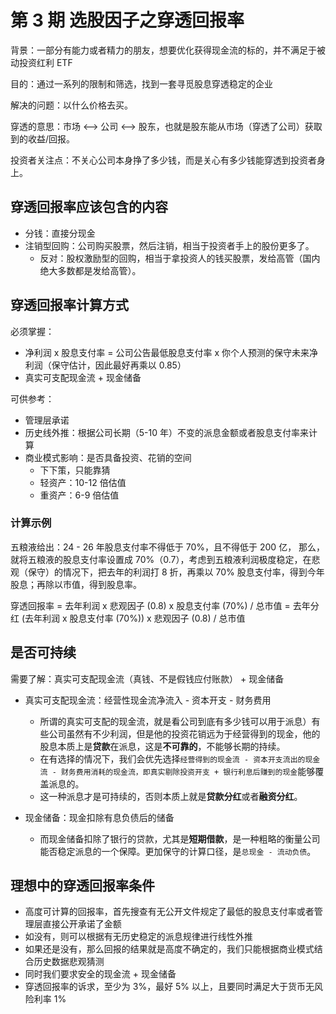 # 第 3 期 选股因子之穿透回报率

背景：一部分有能力或者精力的朋友，想要优化获得现金流的标的，并不满足于被动投资红利 ETF

目的：通过一系列的限制和筛选，找到一套寻觅股息穿透稳定的企业

解决的问题：以什么价格去买。

穿透的意思：市场 <--> 公司 <--> 股东，也就是股东能从市场（穿透了公司）获取到的收益/回报。

投资者关注点：不关心公司本身挣了多少钱，而是关心有多少钱能穿透到投资者身上。

## 穿透回报率应该包含的内容

- 分钱：直接分现金
- 注销型回购：公司购买股票，然后注销，相当于投资者手上的股份更多了。
  - 反对：股权激励型的回购，相当于拿投资人的钱买股票，发给高管（国内绝大多数都是发给高管）。


## 穿透回报率计算方式

必须掌握：
- 净利润 x 股息支付率 = 公司公告最低股息支付率 x 你个人预测的保守未来净利润（保守估计，因此最好再乘以 0.85）
- 真实可支配现金流 + 现金储备

可供参考：

- 管理层承诺
- 历史线外推：根据公司长期（5-10 年）不变的派息金额或者股息支付率来计算
- 商业模式影响：是否具备投资、花销的空间
  - 下下策，只能靠猜
  - 轻资产：10-12 倍估值
  - 重资产：6-9 倍估值

### 计算示例

五粮液给出：24 - 26 年股息支付率不得低于 70%，且不得低于 200 亿，
那么，就将五粮液的股息支付率设置成 70%（0.7），考虑到五粮液利润极度稳定，在悲观（保守）的情况下，把去年的利润打 8 折，再乘以 70% 股息支付率，得到今年股息；再除以市值，得到股息率。

穿透回报率
= 去年利润 x 悲观因子 (0.8) x 股息支付率 (70%) / 总市值
= 去年分红 (去年利润 x 股息支付率 (70%)) x 悲观因子 (0.8) / 总市值


## 是否可持续

需要了解：真实可支配现金流（真钱、不是假钱应付账款） + 现金储备

- 真实可支配现金流：经营性现金流净流入 - 资本开支 - 财务费用
  - 所谓的真实可支配的现金流，就是看公司到底有多少钱可以用于派息）有些公司虽然有不少利润，但是他的投资花销远为于经营得到的现金，他的股息本质上是**贷款**在派息，这是**不可靠的**，不能够长期的持续。
  - 在有选择的情况下，我们会优先选择`经营得到的现金流 - 资本开支流出的现金流 - 财务费用消耗的现金流，即真实剔除投资开支 + 银行利息后赚到的现金`能够覆盖派息的。
  - 这一种派息才是可持续的，否则本质上就是**贷款分红**或者**融资分红**。

- 现金储备：现金扣除有息负债后的储备
  - 而现金储备扣除了银行的贷款，尤其是**短期借款**，是一种粗略的衡量公司能否稳定派息的一个保障。更加保守的计算口径，是`总现金 - 流动负债`。


## 理想中的穿透回报率条件

- 高度可计算的回报率，首先搜查有无公开文件规定了最低的股息支付率或者管理层直接公开承诺了金额
- 如没有，则可以根据有无历史稳定的派息规律进行线性外推
- 如果还是没有，那么回报的结果就是高度不确定的，我们只能根据商业模式结合历史数据悲观猜测
- 同时我们要求安全的现金流 + 现金储备
- 穿透回报率的诉求，至少为 3%，最好 5% 以上，且要同时满足大于货币无风险利率 1%
